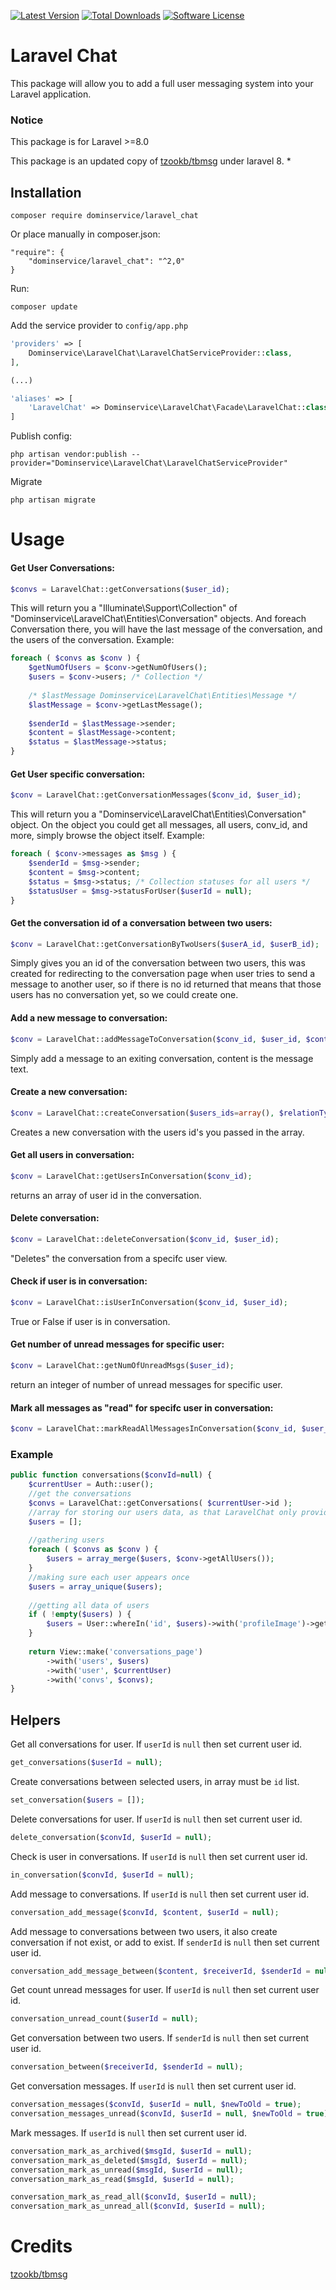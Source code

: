 [![Latest Version](https://img.shields.io/github/release/dominservice/laravel_chat.svg?style=flat-square)](https://github.com/dominservice/laravel_chat/releases)
[![Total Downloads](https://img.shields.io/packagist/dt/dominservice/laravel_chat.svg?style=flat-square)](https://packagist.org/packages/dominservice/laravel_chat)
[![Software License](https://img.shields.io/badge/license-MIT-brightgreen.svg?style=flat-square)](LICENSE)

# Laravel Chat
This package will allow you to add a full user messaging system into your Laravel application.

### Notice
This package is for Laravel >=8.0

This package is an updated copy of [tzookb/tbmsg](https://github.com/tzookb/tbmsg) under laravel 8. *

## Installation
```
composer require dominservice/laravel_chat
```
Or place manually in composer.json:
```
"require": {
    "dominservice/laravel_chat": "^2,0"
}
```
Run:
```
composer update
```
Add the service provider to `config/app.php` 
```php
'providers' => [
    Dominservice\LaravelChat\LaravelChatServiceProvider::class,
],

(...)

'aliases' => [
    'LaravelChat' => Dominservice\LaravelChat\Facade\LaravelChat::class,
]
```
Publish config:

```
php artisan vendor:publish --provider="Dominservice\LaravelChat\LaravelChatServiceProvider"
```
Migrate
```
php artisan migrate
```

# Usage

#### Get User Conversations:

```php
$convs = LaravelChat::getConversations($user_id);
```
This will return you a "Illuminate\Support\Collection" of "Dominservice\LaravelChat\Entities\Conversation" objects.
And foreach Conversation there, you will have the last message of the conversation, and the users of the conversation.
Example:
```php
foreach ( $convs as $conv ) {
    $getNumOfUsers = $conv->getNumOfUsers();
    $users = $conv->users; /* Collection */
            
    /* $lastMessage Dominservice\LaravelChat\Entities\Message */
    $lastMessage = $conv->getLastMessage();
            
    $senderId = $lastMessage->sender;
    $content = $lastMessage->content;
    $status = $lastMessage->status;
}
```

#### Get User specific conversation:

```php
$conv = LaravelChat::getConversationMessages($conv_id, $user_id);
```
This will return you a "Dominservice\LaravelChat\Entities\Conversation" object.
On the object you could get all messages, all users, conv_id, and more, simply browse the object itself.
Example:
```php
foreach ( $conv->messages as $msg ) {
    $senderId = $msg->sender;
    $content = $msg->content;
    $status = $msg->status; /* Collection statuses for all users */
    $statusUser = $msg->statusForUser($userId = null);
}
```
#### Get the conversation id of a conversation between two users:

```php
$conv = LaravelChat::getConversationByTwoUsers($userA_id, $userB_id);
```
Simply gives you an id of the conversation between two users, this was created for redirecting to the conversation page when user tries to send a message to another user, so if there is no id returned that means that those users has no conversation yet, so we could create one.
#### Add a new message to conversation:

```php
$conv = LaravelChat::addMessageToConversation($conv_id, $user_id, $content);
```
Simply add a message to an exiting conversation, content is the message text.
#### Create a new conversation:

```php
$conv = LaravelChat::createConversation($users_ids=array(), $relationType = null, $relationId = null);
```
Creates a new conversation with the users id's you passed in the array.

#### Get all users in conversation:

```php
$conv = LaravelChat::getUsersInConversation($conv_id);
```
returns an array of user id in the conversation.

#### Delete conversation:

```php
$conv = LaravelChat::deleteConversation($conv_id, $user_id);
```
"Deletes" the conversation from a specifc user view.
#### Check if user is in conversation:

```php
$conv = LaravelChat::isUserInConversation($conv_id, $user_id);
```
True or False if user is in conversation.

#### Get number of unread messages for specific user:

```php
$conv = LaravelChat::getNumOfUnreadMsgs($user_id);
```
return an integer of number of unread messages for specific user.

#### Mark all messages as "read" for specifc user in conversation:

```php
$conv = LaravelChat::markReadAllMessagesInConversation($conv_id, $user_id);
```

### Example
```php
public function conversations($convId=null) {
    $currentUser = Auth::user();
    //get the conversations
    $convs = LaravelChat::getConversations( $currentUser->id );
    //array for storing our users data, as that LaravelChat only provides user id's
    $users = [];
    
    //gathering users
    foreach ( $convs as $conv ) {
        $users = array_merge($users, $conv->getAllUsers());
    }
    //making sure each user appears once
    $users = array_unique($users);
    
    //getting all data of users
    if ( !empty($users) ) {
        $users = User::whereIn('id', $users)->with('profileImage')->getDictionary();
    }
            
    return View::make('conversations_page')
        ->with('users', $users)
        ->with('user', $currentUser)
        ->with('convs', $convs);
}
```
## Helpers
Get all conversations for user. If `userId` is `null` then set current user id.
```php
get_conversations($userId = null);
```
Create conversations between selected users, in array must be `id` list.
```php
set_conversation($users = []);
```
Delete conversations for user. If `userId` is `null` then set current user id.
```php
delete_conversation($convId, $userId = null);
```
Check is user in conversations. If `userId` is `null` then set current user id.
```php
in_conversation($convId, $userId = null);
```
Add message to conversations. If `userId` is `null` then set current user id.
```php
conversation_add_message($convId, $content, $userId = null);
```
Add message to conversations between two users, it also create conversation if not exist, or add to exist. If `senderId` is `null` then set current user id.
```php
conversation_add_message_between($content, $receiverId, $senderId = null);
```
Get count unread messages for user. If `userId` is `null` then set current user id.
```php
conversation_unread_count($userId = null);
```
Get conversation between two users. If `senderId` is `null` then set current user id.
```php
conversation_between($receiverId, $senderId = null);
```
Get conversation messages. If `userId` is `null` then set current user id.
```php
conversation_messages($convId, $userId = null, $newToOld = true);
conversation_messages_unread($convId, $userId = null, $newToOld = true);
```
Mark messages. If `userId` is `null` then set current user id.
```php
conversation_mark_as_archived($msgId, $userId = null);
conversation_mark_as_deleted($msgId, $userId = null);
conversation_mark_as_unread($msgId, $userId = null);
conversation_mark_as_read($msgId, $userId = null);

conversation_mark_as_read_all($convId, $userId = null);
conversation_mark_as_unread_all($convId, $userId = null);
```


# Credits

[tzookb/tbmsg](https://github.com/tzookb/tbmsg)
